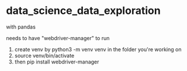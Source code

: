 # data_science_data_exploration
with pandas

needs to have "webdriver-manager" to run 

1. create venv by python3 -m venv venv in the folder you're working on
2. source venv/bin/activate
3. then pip install webdriver-manager
